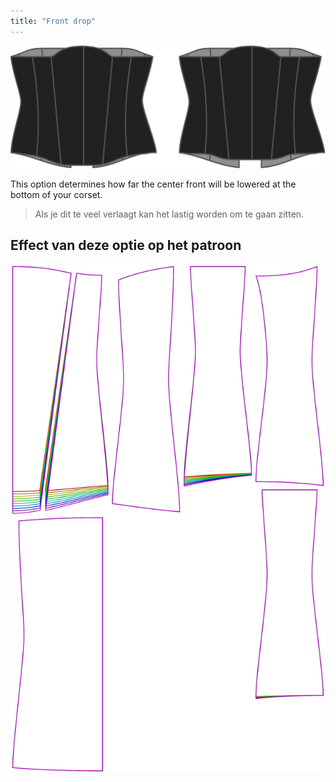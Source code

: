 ```yaml
---
title: "Front drop"
---
```


![The front drop option on Cathrin](./frontdrop.svg)

This option determines how far the center front will be lowered at the bottom of your corset.

> Als je dit te veel verlaagt kan het lastig worden om te gaan zitten.

## Effect van deze optie op het patroon

![This image shows the effect of this option by superimposing several variants that have a different value for this option](cathrin_frontdrop_sample.svg "Effect of this option on the pattern")
